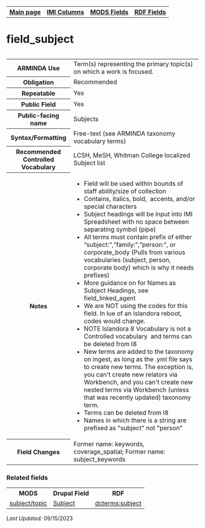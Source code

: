 <!DOCTYPE html>
<html>

<body>
<table style="width:100%">
  <tr>
    <th><a href="index.md">Main page</a></th>
	<th><a href="IMI.md">IMI Columns</a></th>
    <th><a href="MODS.md">MODS Fields</a></th>
    <th><a href="RDF.md">RDF Fields</a></th>
  </tr>
  <table>
  
  
<h1>field_subject</h1>
<table>
<tr>
	<th>ARMINDA Use</th>
	<td>Term(s) representing the primary topic(s) on which a work is focused. </td>
</tr>
<tr>
	<th>Obligation</th>
	<td>Recommended</td>
</tr>
<tr>
	<th>Repeatable</th>
	<td>Yes</td>
</tr>
<tr>
	<th>Public Field</th>
	<td>Yes</td>
</tr>
<tr>
	<th>Public-facing name</th>
	<td>Subjects</td>
</tr>
<tr>
	<th>Syntax/Formatting</th>
	<td>Free-text (see ARMINDA taxonomy vocabulary terms)  </td>
</tr>
<tr>
	<th>Recommended Controlled Vocabulary</th>
	<td>LCSH, MeSH, Whitman College localized Subject list</td>
</tr>
<tr>
	<th>Notes</th>
	<td>
		<ul>
			<li>Field will be used within bounds of staff ability/size of collection</li>
			<li>Contains, italics, bold,  accents, and/or special characters</li>
			<li>Subject headings will be input into IMI Spreadsheet with no space between separating symbol (pipe)</li>
			<li>All terms must contain prefix of either “subject:”,”family:”,”person:”, or corporate_body (Pulls from various vocabularies (subject, person, corporate body) which is why it needs prefixes)</li>
			<li>More guidance on for Names as Subject Headings, see field_linked_agent </li>
			<li>We are NOT using the codes for this field. In lue of an Islandora reboot, codes would change. </li>
			<li>NOTE Islandora 8 Vocabulary is not a Controlled vocabulary  and terms can be deleted from I8</li>
			<li>New terms are added to the taxonomy on ingest, as long as the .yml file says to create new terms. The exception is, you can't create new relators via Workbench, and you can't create new nested terms via Workbench (unless that was recently updated) taxonomy term. </li>
			<li>Terms can be deleted from I8</li>
			<li>Names in which there is a string are prefixed as "subject" not "person" </li>
		</ul>
	</td>
</tr>
<tr>
	<th>Field Changes</th>
	<td>Former name: keywords, coverage_spatial; Former name: subject_keywords</td>
</tr>
</table>
<h3>Related fields</h3>
<table>
	<tr>
		<th>MODS</th>
		<th>Drupal Field</th>
		<th>RDF</th>
	</tr>
	<tr>
		<td><a href="mods.subject.topic.md">subject/topic</a></td> 
		<td><a href="DrupalFields.md#subject">Subject</a></td>
		<td><a href="rdf.dcterms.subject.md">dcterms:subject</a></td>
	</tr>
</table>
<p><i>Last Updated: </i>09/15/2023</p>
</dl>
</body>
</html>
